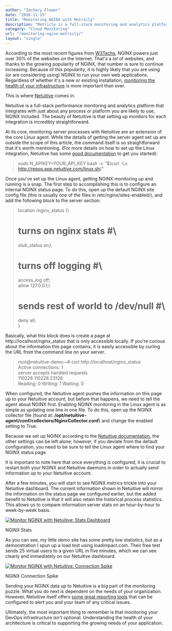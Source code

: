 ```yaml
---
author: "Zachary Flower"
date: "2016-11-15"
title: "Monitoring NGINX with Metricly"
description: "Metricly is a full-stack monitoring and analytics platform that integrates fully with NGINX. Here's how to begin monitoring NGINX with Metricly."
category: "Cloud Monitoring"
url: "/monitoring-nginx-metricly/"
layout: "single"
---
```



According to the most recent figures from [W3Techs](https://w3techs.com/technologies/cross/web_server/ranking), NGINX powers just over 30% of the websites on the Internet. That's a *lot* of websites, and thanks to the growing popularity of NGINX, that number is sure to continue increasing. Because of this popularity, it is highly likely that you are using (or are considering using) NGINX to run your own web applications. Regardless of whether it's a new or existing installation, [monitoring the health of your infrastructure](https://www.metricly.com/nginx-monitoring-basics) is more important than ever.

This is where [Netuitive](https://www.metricly.com/product) comes in.

Netuitive is a full-stack performance monitoring and analytics platform that integrates with just about any process or platform you are likely to use, NGINX included. The beauty of Netuitive is that setting up monitors for each integration is incredibly straightforward.

At its core, monitoring server processes with Netuitive are an extension of the core Linux agent. While the details of getting the server agent set up are outside the scope of this article, the command itself is so straightforward that it's worth mentioning. (For more details on how to set up the Linux integration, Netuitive has some [good documentation](https://help.netuitive.com/Content/Datasources/Netuitive/linux.htm) to get you started):

> sudo N_APIKEY=YOUR_API_KEY bash -c "$(curl -Ls http://repos.app.netuitive.com/linux.sh)"

Once you've set up the Linux agent, getting NGINX monitoring up and running is a snap. The first step to accomplishing this is to configure an internal NGINX status page. To do this, open up the default NGINX site config file (this is usually one of the files in /etc/nginx/sites-enabled/), and add the following block to the server section:

> location /nginx_status {\
> # turns on nginx stats #\
> stub_status on;\
> # turns off logging #\
> access_log off;\
> allow 127.0.0.1;\
> # sends rest of world to /dev/null #\
> deny all;\
> }

Basically, what this block does is create a page at http://localhost/nginx_status that is only accessible locally. If you're curious about the information this page contains, it is easily accessible by curling the URL from the command line on your server.

> root@netuitive-demo:~# curl http://localhost/nginx_status\
> Active connections: 1\
> server accepts handled requests\
> 110228 110228 23126\
> Reading: 0 Writing: 1 Waiting: 0

When configured, the Netuitive agent pushes the information on this page up to your Netuitive account, but before that happens, we need to tell the agent about NGINX first. Enabling NGINX monitoring in the Linux agent is as simple as updating one line in one file. To do this, open up the NGINX collector file (found at: **/opt/netuitive-agent/conf/collectors/NginxCollector.conf**) and change the enabled setting to True.

Because we set up NGINX according to the [Netuitive documentation](https://help.netuitive.com/Content/Datasources/Netuitive/nginx.htm), the other settings can be left alone; however, if you deviate from the default configuration, you need to be sure to tell the Linux agent where to find your NGINX status page.

It is important to note here that once everything is configured, it is crucial to restart both your NGINX and Netuitive daemons in order to actually send information up to your Netuitive account.

After a few minutes, you will start to see NGINX metrics trickle into your Netuitive dashboard. The current information shown in Netuitive will mirror the information on the status page we configured earlier, but the added benefit to Netuitive is that it will also retain the historical process statistics. This allows us to compare information server stats on an hour-by-hour to week-by-week basis.

[![Monitor NGINX with Netuitive: Stats Dashboard](https://www.metricly.com/wp-content/uploads/2017/07/NGINX-Dashboard-1-1024x535.png)](https://www.metricly.com/wp-content/uploads/2017/07/NGINX-Dashboard-1.png)

NGINX Stats

As you can see, my little demo site has some pretty low statistics, but as a demonstration I spun up a load test using loadimpact.com. Their free test sends 25 virtual users to a given URL in five  minutes, which we can see clearly and immediately on our Netuitive dashboard.

[![Monitor NGINX with Netuitive: Connection Spike](https://www.metricly.com/wp-content/uploads/2017/07/NGINX-Dashboard-2.png)](https://www.metricly.com/wp-content/uploads/2017/07/NGINX-Dashboard-2.png)

NGINX Connection Spike

Sending your NGINX data up to Netuitive is a big part of the monitoring puzzle. What you do next is dependent on the needs of your organization. However, Netuitive itself offers [some great reporting tools](https://www.metricly.com/product/dashboards-and-reports) that can be configured to alert you and your team of any critical issues.

Ultimately, the most important thing to remember is that monitoring your DevOps infrastructure isn't optional. Understanding the health of your architecture is critical to supporting the growing needs of your application.
